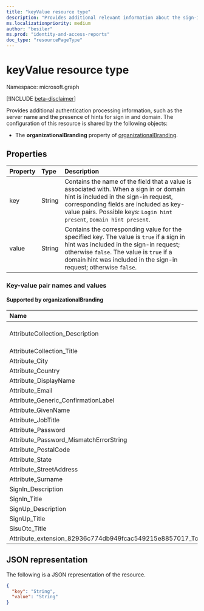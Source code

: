 ```yaml
---
title: "keyValue resource type"
description: "Provides additional relevant information about the sign-in request"
ms.localizationpriority: medium
author: "besiler"
ms.prod: "identity-and-access-reports"
doc_type: "resourcePageType"
---
```


# keyValue resource type

Namespace: microsoft.graph

[!INCLUDE [beta-disclaimer](../../includes/beta-disclaimer.md)]

Provides additional authentication processing information, such as the server name and the presence of hints for sign in and domain.
The configuration of this resource is shared by the following objects:
+ The **organizationalBranding** property of [organizationalBranding](organizationalbranding.md).

## Properties

| Property     | Type        | Description |
|:-------------|:------------|:------------|
|key|String|Contains the name of the field that a value is associated with. When a sign in or domain hint is included in the sign-in request, corresponding fields are included as key-value pairs. Possible keys: `Login hint present`, `Domain hint present`.|
|value|String|Contains the corresponding value for the specified key. The value is `true` if a sign in hint was included in the sign-in request; otherwise `false`. The value is `true` if a domain hint was included in the sign-in request; otherwise `false`.|

### Key-value pair names and values

#### Supported by organizationalBranding

| Name | Possible value |
|:-|:-|
| AttributeCollection_Description |  We just need a little more information to set up your account. |
| AttributeCollection_Title | Add details |
| Attribute_City |  City |
| Attribute_Country | Country/Region |
| Attribute_DisplayName | Display Name |
| Attribute_Email | Email Address |
| Attribute_Generic_ConfirmationLabel |  Re-enter |
| Attribute_GivenName | Given Name |
| Attribute_JobTitle |  Job Title |
| Attribute_Password | Password |
| Attribute_Password_MismatchErrorString | Passwords do not match. |
| Attribute_PostalCode | Postal Code |
| Attribute_State | State/Province |
| Attribute_StreetAddress | Street Address |
| Attribute_Surname | Surname |
| SignIn_Description | Sign in to access |
| SignIn_Title | Sign in |
| SignUp_Description | Sign up to access |
| SignUp_Title | Create account |
| SisuOtc_Title | Enter code |
| Attribute_extension_82936c774db949fcac549215e8857017_Total_Job_Experience_Years | Total_Job_Experience_Years |


## JSON representation

The following is a JSON representation of the resource.

<!-- {
  "blockType": "resource",
  "optionalProperties": [

  ],
  "@odata.type": "microsoft.graph.keyValue",
  "baseType": null
}-->

```json
{
  "key": "String",
  "value": "String"
}
```

<!-- uuid: 16cd6b66-4b1a-43a1-adaf-3a886856ed98
2019-02-04 14:57:30 UTC -->
<!-- {
  "type": "#page.annotation",
  "description": "keyValue resource",
  "keywords": "",
  "section": "documentation",
  "tocPath": "",
  "suppressions": []
}
-->


